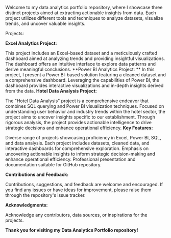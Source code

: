 Welcome to my data analytics portfolio repository, where I showcase three distinct projects aimed at extracting actionable insights from data. Each project utilizes different tools and techniques to analyze datasets, visualize trends, and uncover valuable insights.

Projects:

**Excel Analytics Project:**

This project includes an Excel-based dataset and a meticulously crafted dashboard aimed at analyzing trends and providing insightful visualizations. The dashboard offers an intuitive interface to explore data patterns and derive meaningful conclusions.
**Power BI Analytics Project:
**
In this project, I present a Power BI-based solution featuring a cleaned dataset and a comprehensive dashboard. Leveraging the capabilities of Power BI, the dashboard provides interactive visualizations and in-depth insights derived from the data.
**Hotel Data Analysis Project:**

The "Hotel Data Analysis" project is a comprehensive endeavor that combines SQL querying and Power BI visualization techniques. Focused on understanding user behavior and industry trends within the hotel sector, the project aims to uncover insights specific to our establishment. Through rigorous analysis, the project provides actionable intelligence to drive strategic decisions and enhance operational efficiency.
**Key Features:**

Diverse range of projects showcasing proficiency in Excel, Power BI, SQL, and data analysis.
Each project includes datasets, cleaned data, and interactive dashboards for comprehensive exploration.
Emphasis on uncovering actionable insights to inform strategic decision-making and enhance operational efficiency.
Professional presentation and documentation suitable for GitHub repository.

**Contributions and Feedback:**

Contributions, suggestions, and feedback are welcome and encouraged.
If you find any issues or have ideas for improvement, please raise them through the repository's issue tracker.

**Acknowledgments:**

Acknowledge any contributors, data sources, or inspirations for the projects.

**Thank you for visiting my Data Analytics Portfolio repository!**
